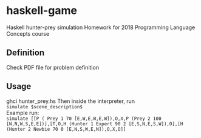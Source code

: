 # haskell-game
Haskell hunter-prey simulation
Homework for 2018 Programming Language Concepts course

## Definition
Check PDF file for problem definition
## Usage

ghci hunter_prey.hs
Then inside the interpreter, run  
```simulate $scene_description$```  
Example run:  
```simulate [[P ( Prey 1 70 [E,W,E,W,E,W]),O,X,P (Prey 2 100 [N,N,W,S,E,E])],[T,O,H (Hunter 1 Expert 90 2 [E,S,N,E,S,W]),O],[H (Hunter 2 Newbie 70 0 [E,N,S,W,E,N]),O,X,O]]```


